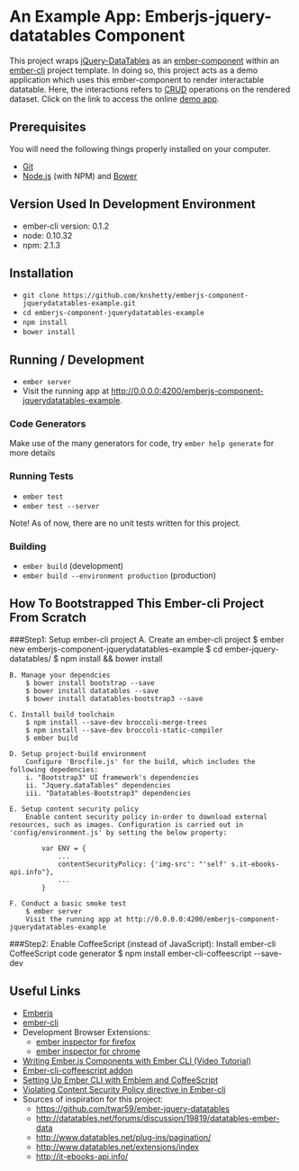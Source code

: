 # An Example App: Emberjs-jquery-datatables Component

This project wraps [jQuery-DataTables](http://www.datatables.net/) as an [ember-component](http://emberjs.com/api/classes/Ember.Component.html) within an [ember-cli](http://www.ember-cli.com/) project template. In doing so, this project acts as a demo application which uses this ember-component to render interactable datatable. Here, the interactions refers to [CRUD](https://en.wikipedia.org/wiki/Create,_read,_update_and_delete) operations on the rendered dataset. Click on the link to access the online [demo app](http://knshetty.github.io/emberjs-component-jquerydatatables-example/).

## Prerequisites

You will need the following things properly installed on your computer.

* [Git](http://git-scm.com/)
* [Node.js](http://nodejs.org/) (with NPM) and [Bower](http://bower.io/)

##  Version Used In Development Environment

 - ember-cli version: 0.1.2
 - node: 0.10.32
 - npm: 2.1.3

## Installation

* `git clone https://github.com/knshetty/emberjs-component-jquerydatatables-example.git`
* `cd emberjs-component-jquerydatatables-example`
* `npm install`
* `bower install`

## Running / Development

* `ember server`
*  Visit the running app at http://0.0.0.0:4200/emberjs-component-jquerydatatables-example.

### Code Generators

Make use of the many generators for code, try `ember help generate` for more details

### Running Tests

* `ember test`
* `ember test --server`

Note! As of now, there are no unit tests written for this project.

### Building

* `ember build` (development)
* `ember build --environment production` (production)

## How To Bootstrapped This Ember-cli Project From Scratch
###Step1: Setup ember-cli project
	A. Create an ember-cli project
		$ ember new emberjs-component-jquerydatatables-example
		$ cd ember-jquery-datatables/
		$ npm install && bower install

	B. Manage your dependcies
		$ bower install bootstrap --save
		$ bower install datatables --save
		$ bower install datatables-bootstrap3 --save

	C. Install build toolchain
		$ npm install --save-dev broccoli-merge-trees
		$ npm install --save-dev broccoli-static-compiler
		$ ember build

	D. Setup project-build environment
		Configure 'Brocfile.js' for the build, which includes the following depedencies:
		i. "Bootstrap3" UI framework's dependencies
		ii. "Jquery.dataTables" dependencies
		iii. "Datatables-Bootstrap3" dependencies

	E. Setup content security policy
		Enable content security policy in-order to download external resources, such as images. Configuration is carried out in 'config/environment.js' by setting the below property:

			var ENV = {
				...
				contentSecurityPolicy: {'img-src': "'self' s.it-ebooks-api.info"},
				...
			}

	F. Conduct a basic smoke test
		$ ember server
		Visit the running app at http://0.0.0.0:4200/emberjs-component-jquerydatatables-example

###Step2: Enable CoffeeScript (instead of JavaScript):
	Install ember-cli CoffeeScript code generator
		$ npm install ember-cli-coffeescript --save-dev

## Useful Links

* [Emberjs](http://emberjs.com/)
* [ember-cli](http://www.ember-cli.com/)
* Development Browser Extensions:
  * [ember inspector for firefox](https://addons.mozilla.org/en-US/firefox/addon/ember-inspector/)
  * [ember inspector for chrome](https://chrome.google.com/webstore/detail/ember-inspector/bmdblncegkenkacieihfhpjfppoconhi)
* [Writing Ember.js Components with Ember CLI (Video Tutorial)](http://www.youtube.com/watch?v=WVZXywVpP34&list=UUyoy-08PTHANh_7bcW0GpaA)
* [Ember-cli-coffeescript addon](https://github.com/kimroen/ember-cli-coffeescript)
* [Setting Up Ember CLI with Emblem and CoffeeScript](http://blogs.visoftinc.com/2014/07/24/setting-up-ember-cli-with-emblem-and-coffeescript/)
* [Violating Content Security Policy directive in Ember-cli](http://stackoverflow.com/questions/26192316/violating-content-security-policy-directive-after-ember-cli-0-0-47-upgrade)
* Sources of inspiration for this project:
  * https://github.com/twar59/ember-jquery-datatables
  * http://datatables.net/forums/discussion/19819/datatables-ember-data
  * http://www.datatables.net/plug-ins/pagination/
  * http://www.datatables.net/extensions/index
  * http://it-ebooks-api.info/
